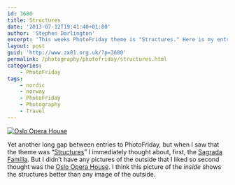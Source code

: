 ```yaml
---
id: 3680
title: Structures
date: '2013-07-12T19:41:40+01:00'
author: 'Stephen Darlington'
excerpt: 'This weeks PhotoFriday theme is "Structures." Here is my entry.'
layout: post
guid: 'http://www.zx81.org.uk/?p=3680'
permalink: /photography/photofriday/structures.html
categories:
    - PhotoFriday
tags:
    - nordic
    - norway
    - PhotoFriday
    - Photography
    - Travel
---
```


[![Oslo Opera House](https://i0.wp.com/farm9.staticflickr.com/8017/7574198084_dc3d6781d6.jpg?resize=333%2C500)](http://www.flickr.com/photos/stephendarlington/7574198084/ "Oslo Opera House by stephendarlington, on Flickr")

Yet another long gap between entries to PhotoFriday, but when I saw that the theme was “[Structures](http://www.photofriday.com/challenge.php?id=1306)” I immediately thought about, first, the [Sagrada Família](http://www.zx81.org.uk/travel/barcelona.html "Barcelona"). But I didn’t have any pictures of the outside that I liked so second thought was the [Oslo Opera House](http://www.zx81.org.uk/travel/oslo.html "Oslo"). I think this picture of the *inside* shows the structures better than any image of the outside.